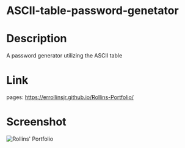 # ASCII-table-password-genetator

# Description

A password generator utilizing the ASCII table

# Link

pages:
https://errollinsjr.github.io/Rollins-Portfolio/

# Screenshot

![Rollins' Portfolio](./web.png)
